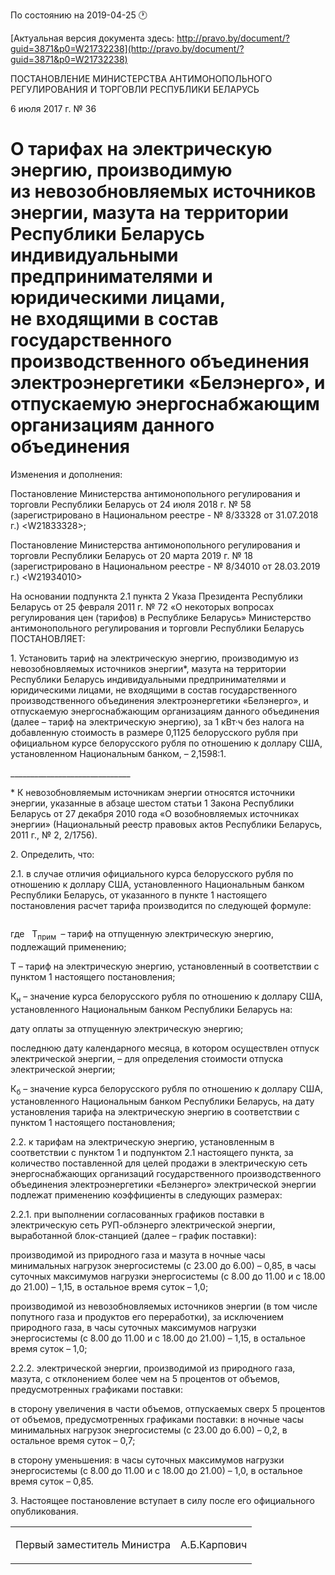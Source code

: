 По состоянию на 2019-04-25 &#x1F550;

[Актуальная версия документа здесь: http://pravo.by/document/?guid=3871&p0=W21732238](http://pravo.by/document/?guid=3871&p0=W21732238)

<p>ПОСТАНОВЛЕНИЕ МИНИСТЕРСТВА АНТИМОНОПОЛЬНОГО РЕГУЛИРОВАНИЯ И ТОРГОВЛИ РЕСПУБЛИКИ БЕЛАРУСЬ</p>
<p>6 июля 2017 г. № 36</p>
<h1>О тарифах на электрическую энергию, производимую из невозобновляемых источников энергии, мазута на территории Республики Беларусь индивидуальными предпринимателями и юридическими лицами, не входящими в состав государственного производственного объединения электроэнергетики «Белэнерго», и отпускаемую энергоснабжающим организациям данного объединения</h1>
<p>Изменения и дополнения:</p>
<p>Постановление Министерства антимонопольного регулирования и торговли Республики Беларусь от 24 июля 2018 г. № 58 (зарегистрировано в Национальном реестре - № 8/33328 от 31.07.2018 г.) &lt;W21833328&gt;;</p>
<p>Постановление Министерства антимонопольного регулирования и торговли Республики Беларусь от 20 марта 2019 г. № 18 (зарегистрировано в Национальном реестре - № 8/34010 от 28.03.2019 г.) &lt;W21934010&gt;</p>
<p></p>
<p>На основании подпункта 2.1 пункта 2 Указа Президента Республики Беларусь от 25 февраля 2011 г. № 72 «О некоторых вопросах регулирования цен (тарифов) в Республике Беларусь» Министерство антимонопольного регулирования и торговли Республики Беларусь ПОСТАНОВЛЯЕТ:</p>
<p>1. Установить тариф на электрическую энергию, производимую из невозобновляемых источников энергии*, мазута на территории Республики Беларусь индивидуальными предпринимателями и юридическими лицами, не входящими в состав государственного производственного объединения электроэнергетики «Белэнерго», и отпускаемую энергоснабжающим организациям данного объединения (далее – тариф на электрическую энергию), за 1 кВт·ч без налога на добавленную стоимость в размере 0,1125 белорусского рубля при официальном курсе белорусского рубля по отношению к доллару США, установленном Национальным банком, – 2,1598:1.</p>
<p>______________________________</p>
<p>* К невозобновляемым источникам энергии относятся источники энергии, указанные в абзаце шестом статьи 1 Закона Республики Беларусь от 27 декабря 2010 года «О возобновляемых источниках энергии» (Национальный реестр правовых актов Республики Беларусь, 2011 г., № 2, 2/1756).</p>
<p>2. Определить, что:</p>
<p>2.1. в случае отличия официального курса белорусского рубля по отношению к доллару США, установленного Национальным банком Республики Беларусь, от указанного в пункте 1 настоящего постановления расчет тарифа производится по следующей формуле:</p>
<p></p>
<p><img></p>
<p></p>
<p>где   Т<sub>прим </sub> – тариф на отпущенную электрическую энергию, подлежащий применению;</p>
<p>Т – тариф на электрическую энергию, установленный в соответствии с пунктом 1 настоящего постановления;</p>
<p>К<sub>н</sub> – значение курса белорусского рубля по отношению к доллару США, установленного Национальным банком Республики Беларусь на:</p>
<p>дату оплаты за отпущенную электрическую энергию;</p>
<p>последнюю дату календарного месяца, в котором осуществлен отпуск электрической энергии, – для определения стоимости отпуска электрической энергии;</p>
<p>К<sub>б</sub> – значение курса белорусского рубля по отношению к доллару США, установленного Национальным банком Республики Беларусь, на дату установления тарифа на электрическую энергию в соответствии с пунктом 1 настоящего постановления;</p>
<p>2.2. к тарифам на электрическую энергию, установленным в соответствии с пунктом 1 и подпунктом 2.1 настоящего пункта, за количество поставленной для целей продажи в электрическую сеть энергоснабжающих организаций государственного производственного объединения электроэнергетики «Белэнерго» электрической энергии подлежат применению коэффициенты в следующих размерах:</p>
<p>2.2.1. при выполнении согласованных графиков поставки в электрическую сеть РУП-облэнерго электрической энергии, выработанной блок-станцией (далее – график поставки):</p>
<p>производимой из природного газа и мазута в ночные часы минимальных нагрузок энергосистемы (с 23.00 до 6.00) – 0,85, в часы суточных максимумов нагрузки энергосистемы (с 8.00 до 11.00 и с 18.00 до 21.00) – 1,15, в остальное время суток – 1,0;</p>
<p>производимой из невозобновляемых источников энергии (в том числе попутного газа и продуктов его переработки), за исключением природного газа, в часы суточных максимумов нагрузки энергосистемы (с 8.00 до 11.00 и с 18.00 до 21.00) – 1,15, в остальное время суток – 1,0;</p>
<p>2.2.2. электрической энергии, производимой из природного газа, мазута, с отклонением более чем на 5 процентов от объемов, предусмотренных графиками поставки:</p>
<p>в сторону увеличения в части объемов, отпускаемых сверх 5 процентов от объемов, предусмотренных графиками поставки: в ночные часы минимальных нагрузок энергосистемы (с 23.00 до 6.00) – 0,2, в остальное время суток – 0,7;</p>
<p>в сторону уменьшения: в часы суточных максимумов нагрузки энергосистемы (с 8.00 до 11.00 и с 18.00 до 21.00) – 1,0, в остальное время суток – 0,85.</p>
<p>3. Настоящее постановление вступает в силу после его официального опубликования.</p>
<p></p>
<table><tr>
<td><p>Первый заместитель Министра</p></td>
<td><p>А.Б.Карпович</p></td>
</tr></table>
<p></p>